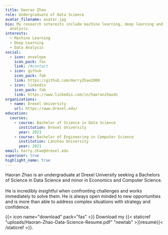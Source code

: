 ```yaml
---
title: Haoran Zhao
role: Undergraduate of Data Science
avatar_filename: avatar.jpg
bio: My research interests include machine learning, deep learning and data
  analysis.
interests:
  - Machine Learning
  - Deep Learning
  - Data Analysis
social:
  - icon: envelope
    icon_pack: fas
    link: /#contact
  - icon: github
    icon_pack: fab
    link: https://github.com/HarryZhao2000
  - icon: linkedin
    icon_pack: fab
    link: https://www.linkedin.com/in/haoranzhaods
organizations:
  - name: Drexel University
    url: https://www.drexel.edu/
education:
  courses:
    - course: Bachelor of Science in Data Science
      institution: Drexel University
      year: 2023
    - course: Bachelor of Engineering in Computer Science
      institution: Lanzhou University
      year: 2021
email: harry.zhao@drexel.edu
superuser: true
highlight_name: true
---
```

Haoran Zhao is an undergraduate at Drexel University seeking a Bachelors of Science in Data Science and minor in Economics and Computer Science.\
\
He is incredibly insightful when confronting challenges and works immediately to solve them. He is always open minded to new opportunities and is more than able to address complex situations with strategy and confidence.

{{< icon name="download" pack="fas" >}} Download my {{< staticref "uploads/Haoran-Zhao-Data-Science-Resume.pdf" "newtab" >}}resumé{{< /staticref >}}.